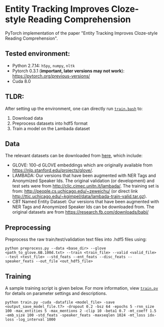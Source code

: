 # Entity Tracking Improves Cloze-style Reading Comprehension #

PyTorch implementation of the paper "Entity Tracking Improves Cloze-style Reading Comprehension". 

## Tested environment:
* Python 2.7.14: `h5py`, `numpy`, `nltk`
* Pytorch 0.3.1 (**important, later versions may not work**): https://pytorch.org/previous-versions/
* Cuda 8.0

## TLDR:
After setting up the environment, one can directly run [`train.bash`](https://github.com/harvardnlp/readcomp/blob/master/train.bash) to:
1. Download data
2. Preprocess datasets into hdf5 format
3. Train a model on the Lambada dataset

## Data
The relevant datasets can be downloaded from [here](https://www.dropbox.com/s/eq1iuu4trkjkopt/entity-tracking-data.zip?dl=0), which include:
- GLOVE: 100-d GLOVE embeddings which are originally available from https://nlp.stanford.edu/projects/glove/. 
- LAMBADA: Our versions that have been augmented with NER Tags and Anonymized Speaker Ids. The original validation (or development) and test sets were from http://clic.cimec.unitn.it/lambada/. The training set is from: http://people.cs.uchicago.edu/~zeweichu/ (or direct link http://ttic.uchicago.edu/~kgimpel/data/lambada-train-valid.tar.gz).
- CBT Named Entity Dataset: Our versions that have been augmented with NER Tags and Anonymized Speaker Ids can be downloaded from. The original datasets are from https://research.fb.com/downloads/babi/

## Preprocessing
Preprocess the raw train/test/validation text files into .hdf5 files using:
  
    python preprocess.py --data <base_dir> --glove <path_to_glove.6B.100d.txt> --train <train_file> --valid <valid_file> --test <test_file> --std_feats --ent_feats --disc_feats --speaker_feats --out_file <out_hdf5_file>

## Training
A sample training script is given below. For more information, view [`train.py`](https://github.com/harvardnlp/readcomp/blob/master/train.py) for details on parameter settings and descriptions.

    python train.py -cuda -datafile <model_file> -save <output_save_model_file.t7> -dropout 0.2 -bsz 64 -epochs 5 -rnn_size 100 -max_entities 5 -max_mentions 2 -clip 10 -beta1 0.7 -mt_coeff 1.5 -emb_size 100 -std_feats -speaker_feats -maxseqlen 1024 -mt_loss idx-loss -log_interval 1000
